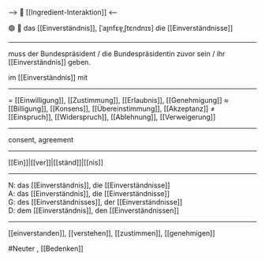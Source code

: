 --> 🤝 [[Ingredient-Interaktion]] <--

🟢 📝 das [[Einverständnis]], [ˈaɪ̯nfɛɐ̯ˌʃtɛndnɪs]
die [[Einverständnisse]]

---
muss der Bundespräsident / die Bundespräsidentin zuvor sein / ihr [[Einverständnis]] geben.

im [[Einverständnis]] mit  

---
= [[Einwilligung]], [[Zustimmung]], [[Erlaubnis]], [[Genehmigung]]
≈ [[Billigung]], [[Konsens]], [[Übereinstimmung]], [[Akzeptanz]]
≠ [[Einspruch]], [[Widerspruch]], [[Ablehnung]], [[Verweigerung]]

---
consent, agreement

---
[[Ein]]|[[ver]]|[[ständ]]|[[nis]]

---
N: das [[Einverständnis]], die [[Einverständnisse]]  
A: das [[Einverständnis]], die [[Einverständnisse]]  
G: des [[Einverständnis­ses]], der [[Einverständnisse]]  
D: dem [[Einverständnis]], den [[Einverständnissen]]  

---
[[einverstanden]], [[verstehen]], [[zustimmen]], [[genehmigen]]

#Neuter , [[Bedenken]]